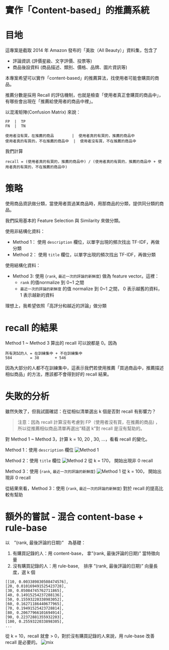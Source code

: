 # 實作「Content-based」的推薦系統

# 目地
這專案是截取 2014 年 Amazon 發布的「美妝（All Beauty）」資料集，包含了
* 評論資訊 (評價星級、文字評價、投票等)
* 商品後設資料 (商品描述、類別、價格、品牌、圖片資訊等)

本專案希望可以實作「content-based」的推薦算法，找使用者可能會購買的商品。

推薦分數是採用 Recall 的評估機制，也就是檢查「使用者真正會購買的商品中」，有哪些會出現在「推薦給使用者的商品中裡」。

以混淆矩陣(Confusion Matrix) 來說：
```
FP  |  TP
FN  |  TN
```

```
使用者沒有買，在推薦的商品        |  使用者真的有買的，推薦的商品中
使用者真的有買的，不在推薦的商品中  |  使用者沒有買，不在推薦的商品中
```

我們計算

```
recall = (使用者真的有買的，推薦的商品中) / (使用者真的有買的，推薦的商品中 + 使用者真的有買的，不在推薦的商品中)
```

# 策略
使用商品資訊做分類，當使用者買過某商品時，用那商品的分類，提供同分類的商品。

我們採用基本的 Feature Selection 與 Similarity 來做分類。

使用非結構化資料：
* Method 1： 使用 `description` 欄位，以單字出現的頻次找出 TF-IDF，再做分類
* Method 2： 使用 `title` 欄位，以單字出現的頻次找出 TF-IDF，再做分類

使用結構化資料：
* Method 3: 使用 (`rank`, `最近一次的評論的新鮮度`) 做為 feature vector。這裡：
    * `rank` 的值normalize 到 0~1 之間
    * `最近一次的評論的新鮮度` 的值 normalize 到 0~1 之間， 0 表示越舊的資料，1 表示越新的資料

理想上，我希望依照「高評分和越近的評論」做分類

# recall 的結果
Method 1 ~ Method 3  算出的 recall 可以說都是 0。因為

```
所有測試的人 = 在訓練集中 + 不在訓練集中
584        = 38       + 546
```

因為大部分的人都不在訓練集中，這表示我們若使用推薦「買過商品中，推薦描述相似商品」的方法，應該都不會得到好的 recall 結果。

# 失敗的分析
雖然失敗了，但我試圖確認：在從相似清單選出 k 個是否對 recall 有影響力？

> 注意：因為 recall 計算沒有考慮到 FP（使用者沒有買，在推薦的商品) ，所以從推薦相似商品清單再選出”精選 k”對 recall 是沒有幫助的。

對 Method 1 ~ Method 3，計算 k = 10, 20 , 30, ...，看看 recall 的變化。

Method 1：使用 `description` 欄位
![Method 1](images/M1.png "Method 1")

Method 2：使用 `title` 欄位
![Method 2](images/M2.png "Method 2")
從 k = 170， 開始出現非 0 recall

Method 3：使用 (`rank`, `最近一次的評論的新鮮度`)
![Method 1](images/M3.png "Method 3")
從 k = 100， 開始出現非 0 recall

從結果來看，Method 3：使用 (`rank`, `最近一次的評論的新鮮度`) 對於 recall 的提高比較有幫助

# 額外的嘗試 - 混合 content-base + rule-base
以　”(rank, 最後評論的日期)”　為基礎：
1. 有購買記錄的人：用 content-base， 拿”(rank, 最後評論的日期)” 當特徵向量
2. 沒有購買記錄的人：用 rule-base,　排序 ”(rank, 最後評論的日期)” 向量長度，選 k 個
```
[[10, 0.003389830508474576],
[20, 0.010169491525423728],
[30, 0.05084745762711865],
[40, 0.14915254237288136],
[50, 0.15593220338983052],
[60, 0.16271186440677965],
[70, 0.19491525423728814],
[80, 0.20677966101694914],
[90, 0.22372881355932203],
[100, 0.2559322033898305],
...
```
從 k = 10，recall 就會 > 0，對於沒有購買記錄的人來說，用 rule-base 改善 recall 是必要的。
![mix](images/mix.png "mix")

